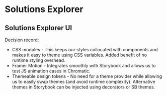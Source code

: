 # Solutions Explorer

## Solutions Explorer UI

Decision record:

- CSS modules - This keeps our styles collocated with components and makes it easy to theme using CSS variables. Added benefit of no runtime styling overhead.
- Framer Motion - Integrates smoothly with Storybook and allows us to test JS animation cases in Chromatic.
- Themeable design tokens - No need for a theme provider while allowing us to easily swap themes (and avoid runtime complexity). Alternative themes in Storybook can be injected using decorators or SB themes.
